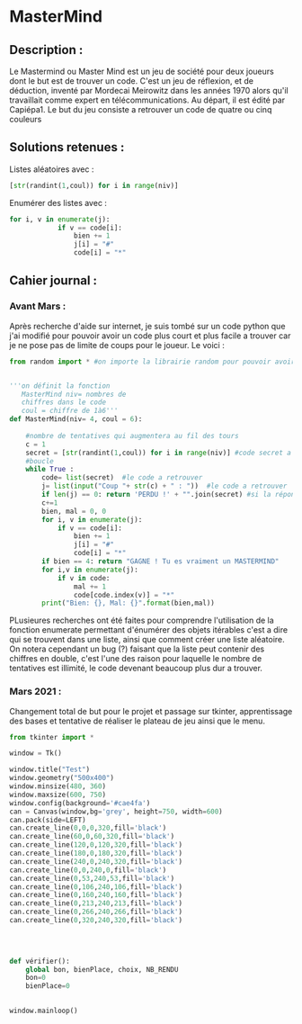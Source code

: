 # MasterMind

## Description : 

Le Mastermind ou Master Mind est un jeu de société pour deux joueurs dont le but est de trouver un code. C'est un jeu de réflexion, et de déduction, inventé par Mordecai Meirowitz dans les années 1970 alors qu'il travaillait comme expert en télécommunications. Au départ, il est édité par Capiépa1. Le but du jeu consiste a retrouver un code de quatre ou cinq couleurs 

## Solutions retenues :

Listes aléatoires avec : 
```python
[str(randint(1,coul)) for i in range(niv)]
```

Enumérer des listes avec :
```python
for i, v in enumerate(j):
            if v == code[i]:
                bien += 1
                j[i] = "#"
                code[i] = "*"
```
## Cahier journal :

### Avant Mars :

Après recherche d'aide sur internet, je suis tombé sur un code python que j'ai modifié pour pouvoir avoir un code plus court et plus facile a trouver car je ne pose pas de limite de coups pour le joueur. Le voici :

``` python
from random import * #on importe la librairie random pour pouvoir avoir un code aléatoire


'''on définit la fonction 
   MasterMind niv= nombres de 
   chiffres dans le code 
   coul = chiffre de 1à6'''
def MasterMind(niv= 4, coul = 6): 
    
    #nombre de tentatives qui augmentera au fil des tours
    c = 1 
    secret = [str(randint(1,coul)) for i in range(niv)] #code secret a trouver sous forme de liste String
    #boucle 
    while True : 
        code= list(secret)  #le code a retrouver
        j= list(input("Coup "+ str(c) + " : "))  #le code a retrouver
        if len(j) == 0: return 'PERDU !' + "".join(secret) #si la réponse du joueur est vide = perdu
        c+=1
        bien, mal = 0, 0
        for i, v in enumerate(j):
            if v == code[i]:
                bien += 1
                j[i] = "#"
                code[i] = "*"
        if bien == 4: return "GAGNE ! Tu es vraiment un MASTERMIND"
        for i,v in enumerate(j):
            if v in code:
                mal += 1
                code[code.index(v)] = "*"
        print("Bien: {}, Mal: {}".format(bien,mal))
```

PLusieures recherches ont été faites pour comprendre l'utilisation de la fonction enumerate permettant d'énumérer des objets itérables c'est a dire qui se trouvent dans une liste, ainsi que comment créer une liste aléatoire. On notera cependant un bug (?) faisant que la liste peut contenir des chiffres en double, c'est l'une des raison pour laquelle le nombre de tentatives est illimité, le code devenant beaucoup plus dur a trouver.



### Mars 2021 : 

Changement total de but pour le projet et passage sur tkinter, apprentissage des bases et tentative de réaliser le plateau de jeu ainsi que le menu.

``` python
from tkinter import *

window = Tk()

window.title("Test")
window.geometry("500x400")
window.minsize(480, 360)
window.maxsize(600, 750)
window.config(background='#cae4fa')
can = Canvas(window,bg='grey', height=750, width=600)
can.pack(side=LEFT)
can.create_line(0,0,0,320,fill='black')
can.create_line(60,0,60,320,fill='black')
can.create_line(120,0,120,320,fill='black')
can.create_line(180,0,180,320,fill='black')
can.create_line(240,0,240,320,fill='black')
can.create_line(0,0,240,0,fill='black')
can.create_line(0,53,240,53,fill='black')
can.create_line(0,106,240,106,fill='black')
can.create_line(0,160,240,160,fill='black')
can.create_line(0,213,240,213,fill='black')
can.create_line(0,266,240,266,fill='black')
can.create_line(0,320,240,320,fill='black')


 
    
def vérifier():
    global bon, bienPlace, choix, NB_RENDU
    bon=0
    bienPlace=0

    
window.mainloop()
```


